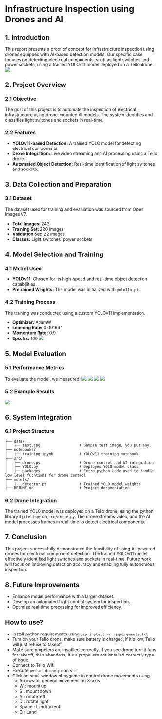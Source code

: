 # Infrastructure Inspection using Drones and AI

## 1. Introduction
This report presents a proof of concept for infrastructure inspection using drones equipped with AI-based detection models. Our specific case focuses on detecting electrical components, such as light switches and power sockets, using a trained YOLOv11 model deployed on a Tello drone.
![](/docs/figs/image.png)
## 2. Project Overview

### 2.1 Objective
The goal of this project is to automate the inspection of electrical infrastructure using drone-mounted AI models. The system identifies and classifies light switches and sockets in real-time.

### 2.2 Features
- **YOLOv11-based Detection:** A trained YOLO model for detecting electrical components.
- **Drone Integration:** Live video streaming and AI processing using a Tello drone.
- **Automated Object Detection:** Real-time identification of light switches and sockets.

## 3. Data Collection and Preparation

### 3.1 Dataset
The dataset used for training and evaluation was sourced from Open Images V7.
- **Total Images:** 242
- **Training Set:** 220 images
- **Validation Set:** 22 images
- **Classes:** Light switches, power sockets


## 4. Model Selection and Training

### 4.1 Model Used
- **YOLOv11**: Chosen for its high-speed and real-time object detection capabilities.
- **Pretrained Weights:** The model was initialized with `yolo11n.pt`.

### 4.2 Training Process
The training was conducted using a custom YOLOv11 implementation.
- **Optimizer:** AdamW
- **Learning Rate:** 0.001667
- **Momentum Rate:** 0.9
- **Epochs:** 100
![](docs/figs/results%20(1).png)
## 5. Model Evaluation

### 5.1 Performance Metrics
To evaluate the model, we measured:
![](docs/figs/F1_curve.png)
![](docs/figs/PR_curve.png)
![](docs/figs/R_curve.png)
![](docs/figs/confusion_matrix_normalized.png)


### 5.2 Example Results
![](docs/figs/train_batch1260.jpg)

## 6. System Integration

### 6.1 Project Structure
```
├── data/
│   ├── test.jpg                  # Sample test image, you put any.
├── notebooks/
│   ├── training.ipynb            # YOLOv11 training notebook
├── src/
│   ├── drone.py                  # Drone control and AI integration
│   ├── YOLO.py                   # Deployed YOLO model class
│   ├── packages                  # Extra python code used to handle low level fucntions for drone control
├── models/
│   ├── detector.pt               # Trained YOLO model weights
├── README.md                     # Project documentation
```

### 6.2 Drone Integration
The trained YOLO model was deployed on a Tello drone, using the python library `djitellopy` on `src/drone.py`. The drone streams video, and the AI model processes frames in real-time to detect electrical components.


## 7. Conclusion
This project successfully demonstrated the feasibility of using AI-powered drones for electrical component detection. The trained YOLOv11 model effectively identified light switches and sockets in real-time. Future work will focus on improving detection accuracy and enabling fully autonomous inspection.

## 8. Future Improvements
- Enhance model performance with a larger dataset.
- Develop an automated flight control system for inspection.
- Optimize real-time processing for improved efficiency.

## How to use?
- Install python requirements using `pip install -r requirements.txt`
- Turn on your Tello drone, make sure battery is charged, if it's low, Tello will just refuse to takeoff.
- Make sure propelers are insatlled correctly, if you see drone turn it fans for takeoff, than abandons, it's a propellers not isntalled correctly type of issue.
- Connect to Tello Wifi
- Execute `python drone.py` on `src`
- Click on small window of pygame to control drone movements using 
    - Arrows for general movement on X-axis
    - W : mount up
    - S : mount down
    - A : rotate left
    - D : rotate right
    - Space : Land/takeoff
    - Q : Land


